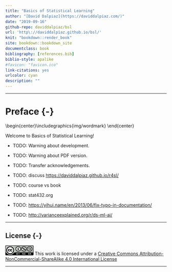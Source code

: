 ```yaml
--- 
title: "Basics of Statistical Learning"
author: "[David Dalpiaz](https://daviddalpiaz.com/)"
date: "2019-09-16"
github-repo: daviddalpiaz/bsl
url: 'http\://daviddalpiaz.github.io/bsl/'
knit: "bookdown::render_book"
site: bookdown::bookdown_site
documentclass: book
bibliography: [references.bib]
biblio-style: apalike
#favicon: "favicon.ico"
link-citations: yes
urlcolor: cyan
description: ""
---
```




***

# Preface {-}


\begin{center}\includegraphics{img/wordmark} \end{center}

Welcome to Basics of Statistical Learning! 

- TODO: Warning about development.
- TODO: Warning about PDF version.
- TODO: Transfer acknowledgements.
- TODO: discuss https://daviddalpiaz.github.io/r4sl/
- TODO: course vs book
- TODO: stat432.org
- TODO: https://yihui.name/en/2013/06/fix-typo-in-documentation/

- TODO: http://varianceexplained.org/r/ds-ml-ai/

***

## License {-}

![CC NC SA](img/cc.png) This work is licensed under a [Creative Commons Attribution-NonCommercial-ShareAlike 4.0 International License](http://creativecommons.org/licenses/by-nc-sa/4.0/)

***
